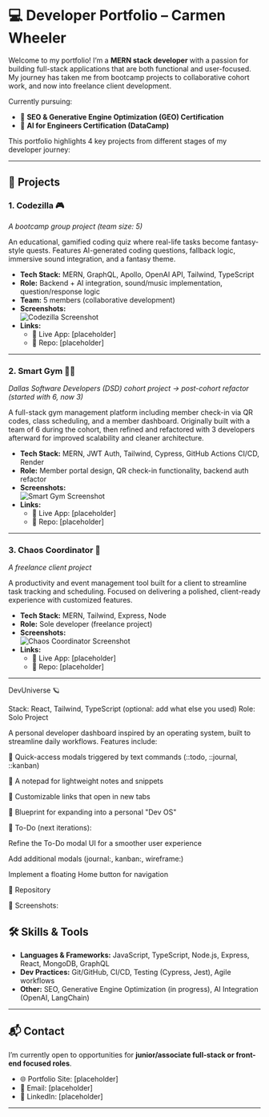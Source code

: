 # 💻 Developer Portfolio – Carmen Wheeler

Welcome to my portfolio! I’m a **MERN stack developer** with a passion for building full-stack applications that are both functional and user-focused. My journey has taken me from bootcamp projects to collaborative cohort work, and now into freelance client development.  

Currently pursuing:
- 📜 **SEO & Generative Engine Optimization (GEO) Certification**
- 📜 **AI for Engineers Certification (DataCamp)**

This portfolio highlights 4 key projects from different stages of my developer journey:  

---

## 🚀 Projects

### 1. Codezilla 🎮  
*A bootcamp group project (team size: 5)*  

An educational, gamified coding quiz where real-life tasks become fantasy-style quests. Features AI-generated coding questions, fallback logic, immersive sound integration, and a fantasy theme.  

- **Tech Stack:** MERN, GraphQL, Apollo, OpenAI API, Tailwind, TypeScript  
- **Role:** Backend + AI integration, sound/music implementation, question/response logic  
- **Team:** 5 members (collaborative development)  
- **Screenshots:**  
  ![Codezilla Screenshot](../client/src/assets/Images/Codezilla/Codezilla_Game_Map2.png)  
- **Links:**  
  - 🔗 Live App: [placeholder]  
  - 📂 Repo: [placeholder]  

---

### 2. Smart Gym 🏋️‍♂️  
*Dallas Software Developers (DSD) cohort project → post-cohort refactor (started with 6, now 3)*  

A full-stack gym management platform including member check-in via QR codes, class scheduling, and a member dashboard. Originally built with a team of 6 during the cohort, then refined and refactored with 3 developers afterward for improved scalability and cleaner architecture.  

- **Tech Stack:** MERN, JWT Auth, Tailwind, Cypress, GitHub Actions CI/CD, Render  
- **Role:** Member portal design, QR check-in functionality, backend auth refactor  
- **Screenshots:**  
  ![Smart Gym Screenshot](../client/src/assets/Images/SmartGym/SGScr.png)  
- **Links:**  
  - 🔗 Live App: [placeholder]  
  - 📂 Repo: [placeholder]  

---

### 3. Chaos Coordinator 📅  
*A freelance client project*  

A productivity and event management tool built for a client to streamline task tracking and scheduling. Focused on delivering a polished, client-ready experience with customized features.  

- **Tech Stack:** MERN, Tailwind, Express, Node  
- **Role:** Sole developer (freelance project)  
- **Screenshots:**  
  ![Chaos Coordinator Screenshot](../client/src/assets/Images/ChaosCoordinator/ChaosCoord.png)  
- **Links:**  
  - 🔗 Live App: [placeholder]  
  - 📂 Repo: [placeholder]  

---
DevUniverse 🪐

Stack: React, Tailwind, TypeScript (optional: add what else you used)
Role: Solo Project

A personal developer dashboard inspired by an operating system, built to streamline daily workflows. Features include:

🔹 Quick-access modals triggered by text commands (::todo, ::journal, ::kanban)

🔹 A notepad for lightweight notes and snippets

🔹 Customizable links that open in new tabs

🔹 Blueprint for expanding into a personal "Dev OS"

📌 To-Do (next iterations):

Refine the To-Do modal UI for a smoother user experience

Add additional modals (journal:, kanban:, wireframe:)

Implement a floating Home button for navigation

🔗 Repository

📸 Screenshots: 

## 🛠️ Skills & Tools

- **Languages & Frameworks:** JavaScript, TypeScript, Node.js, Express, React, MongoDB, GraphQL  
- **Dev Practices:** Git/GitHub, CI/CD, Testing (Cypress, Jest), Agile workflows  
- **Other:** SEO, Generative Engine Optimization (in progress), AI Integration (OpenAI, LangChain)  

---

## 📬 Contact  

I’m currently open to opportunities for **junior/associate full-stack or front-end focused roles**.  
- 🌐 Portfolio Site: [placeholder]  
- 📧 Email: [placeholder]  
- 💼 LinkedIn: [placeholder]  

---
